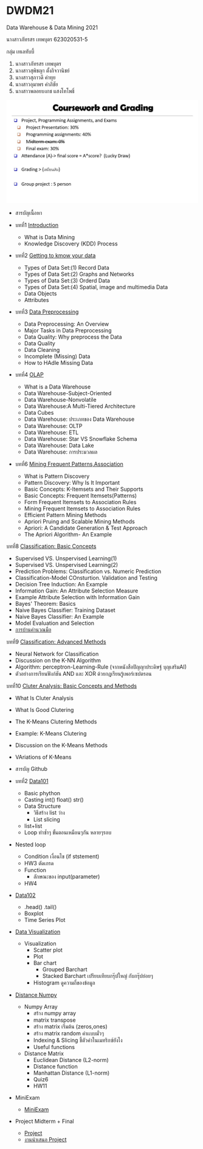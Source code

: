# DWDM21
Data Warehouse &amp; Data Mining 2021

นางสาวภัทรสร เทพบุตร 623020531-5

กลุ่ม เทเลทับบี้
1. นางสาวภัทรสร เทพบุตร
2. นางสาวสุพิชญา ตั้งกิจวานิชย์
3. นางสาวสุภาวดี คำทุย
4. นางสาวอุมาพร คำภิชัย
5. นางสาวพลอยบงกช แสงโทโพธิ์

![เกณฑ์คะแนน](DWDM21.jpg)

* สารบัญเนื้อหา

* บทที่1 [Introduction](https://github.com/PhattarasornTeppabut/DWDM21/blob/main/Chapter%201.pdf)
  * What is Data Mining
  * Knowledge Discovery (KDD) Process

* บทที่2 [Getting to kmow your data](https://github.com/PhattarasornTeppabut/DWDM21/blob/main/DWDM_Chapter2..pdf)
  * Types of Data Set:(1) Record Data
  * Types of Data Set:(2) Graphs and Networks
  * Types of Data Set:(3) Orderd Data
  * Types of Data Set:(4) Spatial, image and multimedia Data
  * Data Objects
  * Attributes
  
* บทที่3 [Data Preprocessing](https://github.com/PhattarasornTeppabut/DWDM21/blob/main/Chapter-3.pdf)
  * Data Preprocessing: An Overview
  * Major Tasks in Data Preprocessing
  * Data Quality: Why preprocess the Data
  * Data Quality
  * Data Cleaning
  * Incomplete (Missing) Data
  * How to HAdle Missing Data

* บทที่4 [OLAP](https://github.com/PhattarasornTeppabut/DWDM21/blob/main/Chapter-4.pdf)
  * What is a Data Warehouse
  * Data Warehouse-Subject-Oriented
  * Data Warehouse-Nonvolatile
  * Data Warehouse:A Multi-Tiered Architecture
  * Data Cubes
  * Data Warehouse: ประเภทของ Data Warehouse
  * Data Warehouse: OLTP
  * Data Warehouse: ETL
  * Data Warehouse: Star VS Snowflake Schema
  * Data Warehouse: Data Lake
  * Data Warehouse: การประมวลผล

* บทที่6 [Mining Frequent Patterns,Association](https://github.com/PhattarasornTeppabut/DWDM21/blob/main/Chapter-6.pdf)
  * What is Pattern Discovery
  * Pattern Discovery: Why Is It Important
  * Basic Concepts: K-Itemsets and Their Supports
  * Basic Concepts: Frequent Itemsets(Patterns)
  * Form Frequent Itemsets to Association Rules
  * Mining Frequent Itemsets to Association Rules
  * Efficient Pattern Mining Methods
  * Apriori Pruing and Scalable Mining Methods
  * Apriori: A Candidate Generation & Test Approach
  * The Apriori Algorithm- An Example

บทที่8 [Classification: Basic Concepts](https://github.com/PhattarasornTeppabut/DWDM21/blob/main/Chapter-8.pdf)
  * Supervised VS. Unspervised Learning(1)
  * Supervised VS. Unspervised Learning(2)
  * Prediction Problems: Classification vs. Numeric Prediction
  * Classification-Model COnsturtion. Validation and Testing
  * Decision Tree Induction: An Example
  * Information Gain: An Attribute Selection Measure
  * Example Attribute Selection with Information Gain
  * Bayes' Theorem: Basics
  * Naive Bayes Classifier: Training Dataset
  * Naive Bayes Classifier: An Example
  * Model Evaluation and Selection
  * [การบ้านคำนวณมือ](https://github.com/PhattarasornTeppabut/DWDM21/blob/main/623020531-5.pdf)
  
บทที่9 [Classification: Advanced Methods](https://github.com/PhattarasornTeppabut/DWDM21/blob/main/Chapter-9.pdf)
  * Neural Network for Classification
  * Discussion on the K-NN Algorithm
  * Algorithm: perceptron-Learning-Rule (จากหนังสือปัญญาประดิษฐ์ บุญเสริมAI)
  * ตัวอย่างการเรียนฟังก์ชัน AND และ XOR ด้วยกฎเรียนรู้เพอร์เซปตรอน

บทที่10 [Cluter Analysis: Basic Concepts and Methods](https://github.com/PhattarasornTeppabut/DWDM21/blob/main/Chapter-10.pdf)
  * What Is Cluter Analysis
  * What Is Good Clutering
  * The K-Means Clutering Methods
  * Example: K-Means Clutering
  * Discussion on the K-Means Methods
  * VAriations of K-Means
  
 
 
 * สารบัญ Github
 
 * บทที่2 [Data101](https://github.com/PhattarasornTeppabut/DWDM21/blob/main/Data101(Chapter2).ipynb)
   * Basic phython
    * Casting int() float() str()
    * Data Structure
      * วิธีสร้าง list ว่าง
      * List slicing
    * list+list
    * Loop ทำซ้ำๆ ขั้นตอนเหมือนๆกัน หลายๆรอบ
  * Nested loop
    * Condition เงื่อนไข (if ststement)
    * HW3 ตัดเกรด
    * Function
      * ลักษณะของ input(parameter)
    * HW4
* [Data102](https://github.com/PhattarasornTeppabut/DWDM21/blob/main/Data102(Chapter2).ipynb)
  * .head() .tail()
  * Boxplot
  * Time Series Plot
* [Data Visualization](https://github.com/PhattarasornTeppabut/DWDM21/blob/main/Data_Visualization.ipynb)
  * Visualization
    * Scatter plot
    * Plot
    * Bar chart
      * Grouped Barchart
      * Stacked Barchart เปรียบเทียบกรุ๊ปใหญ่ กับกรุ๊ปย่อยๆ
    * Histogram ดูความถี่ของข้อมูล
* [Distance Numpy](https://github.com/PhattarasornTeppabut/DWDM21/blob/main/Distance_Numpy.ipynb)
  * Numpy Array
    * สร้าง numpy array
    * matrix transpose
    * สร้าง matrix เริ่มต้น (zeros,ones)
    * สร้าง matrix random ค่าเเบบมั่วๆ
    * Indexing & Slicing ชี้ตัวค่าในเมทริกซ์ยังไง
    * Useful functions
  * Distance Matrix
    * Euclidean Distance (L2-norm)
    * Distance function
    * Manhattan Distance (L1-norm)
    * Quiz6
    * HW11
  
* MiniExam
    * [MiniExam](https://github.com/PhattarasornTeppabut/DWDM21/blob/main/MiniExam.ipynb)

* Project Midterm + Final 
  * [Project](https://github.com/PhattarasornTeppabut/DWDM21/blob/main/New_Project.ipynb)
  * [งานนำเสนอ Project](https://github.com/PhattarasornTeppabut/DWDM21/blob/main/Project%20%E0%B9%80%E0%B8%97%E0%B9%80%E0%B8%A5%E0%B8%97%E0%B8%B1%E0%B8%9A%E0%B8%9A%E0%B8%B5%E0%B9%89.pdf)
